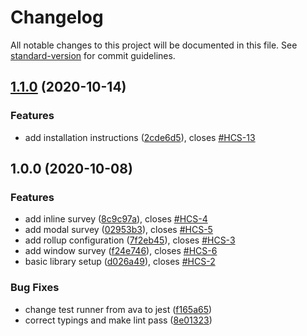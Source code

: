 # Changelog

All notable changes to this project will be documented in this file. See [standard-version](https://github.com/conventional-changelog/standard-version) for commit guidelines.

## [1.1.0](https://github.com/hellocustomer/HC.WebsiteSDK/compare/1.0.0...1.1.0) (2020-10-14)


### Features

* add installation instructions ([2cde6d5](https://github.com/hellocustomer/HC.WebsiteSDK/commit/2cde6d5779a767aa3dc7c0873b7f45475eca366c)), closes [#HCS-13](https://github.com/hellocustomer/HC.WebsiteSDK/issues/HCS-13)

## 1.0.0 (2020-10-08)


### Features

* add inline survey ([8c9c97a](https://github.com/hellocustomer/HC.WebsiteSDK/commit/8c9c97a60eb39c1fcef711dac8ea4ab8cb8c058b)), closes [#HCS-4](https://github.com/hellocustomer/HC.WebsiteSDK/issues/HCS-4)
* add modal survey ([02953b3](https://github.com/hellocustomer/HC.WebsiteSDK/commit/02953b3eee37533c7d5110b91ccb2a59cd025b27)), closes [#HCS-5](https://github.com/hellocustomer/HC.WebsiteSDK/issues/HCS-5)
* add rollup configuration ([7f2eb45](https://github.com/hellocustomer/HC.WebsiteSDK/commit/7f2eb4580d8af7d4e3039a47acfb913a8ef6e6f7)), closes [#HCS-3](https://github.com/hellocustomer/HC.WebsiteSDK/issues/HCS-3)
* add window survey ([f24e746](https://github.com/hellocustomer/HC.WebsiteSDK/commit/f24e7460c299ddb38fd78ba66823f0ca8c975dc2)), closes [#HCS-6](https://github.com/hellocustomer/HC.WebsiteSDK/issues/HCS-6)
* basic library setup ([d026a49](https://github.com/hellocustomer/HC.WebsiteSDK/commit/d026a495285837e023b570717c3b60efa36e1e5f)), closes [#HCS-2](https://github.com/hellocustomer/HC.WebsiteSDK/issues/HCS-2)


### Bug Fixes

* change test runner from ava to jest ([f165a65](https://github.com/hellocustomer/HC.WebsiteSDK/commit/f165a652b47b42011eaa9391336e80664189a75b))
* correct typings and make lint pass ([8e01323](https://github.com/hellocustomer/HC.WebsiteSDK/commit/8e01323f9c43642a5edf176b5087c423ad38b5fb))

